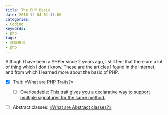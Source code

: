 ```yaml
---
title: The PHP Basic
date: 2016-12-04 01:11:00
categories:
- Coding
keywords:
- php
tags: 
- 基础知识
- php
---
```


Althogh I have been a PHPer since 2 years ago, I still feel that there are a lot of thing which I don't know.
These are the articles I found in the internet, and from which I learned more about the basic of PHP. 

- [x] Trait: [«What are PHP Traits?»](http://culttt.com/2014/06/25/php-traits/)
    - [ ] Overloadable: [This trait gives you a declarative way to support multiple signatures for the same method.](https://gist.github.com/adamwathan/120f5acb69ba84e3fa911437242796c3)
- [ ] Abstract classes: [«What are Abstract classes?»](http://culttt.com/2014/03/26/abstract-classes/) 

